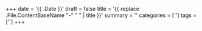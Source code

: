 +++
date = '{{ .Date }}'
draft = false
title = '{{ replace .File.ContentBaseName "-" " " | title }}'
summary = ''
categories = ['']
tags = ['']
+++
